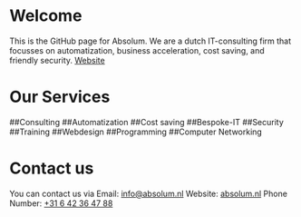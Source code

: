 # Welcome
This is the GitHub page for Absolum.
We are a dutch IT-consulting firm that focusses on automatization, business acceleration, cost saving, and friendly security.
[Website](https://absolum.nl/)

# Our Services
##Consulting
##Automatization
##Cost saving
##Bespoke-IT
##Security
##Training
##Webdesign
##Programming
##Computer Networking

# Contact us
You can contact us via
Email: [info@absolum.nl](mailto:info@absolum.nl)
Website: [absolum.nl](https://absolum.nl/Contact)
Phone Number: [+31 6 42 36 47 88](callto:+31642364788)
